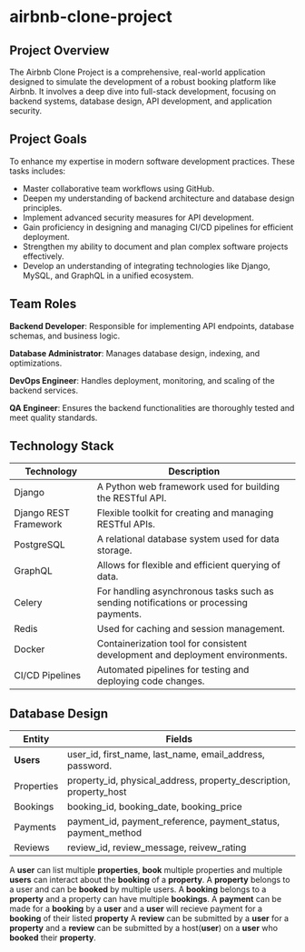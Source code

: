 # airbnb-clone-project

## Project Overview

The Airbnb Clone Project is a comprehensive, real-world application designed to simulate the development of a robust booking platform like Airbnb. It involves a deep dive into full-stack development, focusing on backend systems, database design, API development, and application security.

## Project Goals

To enhance my expertise in modern software development practices. These tasks includes:

- Master collaborative team workflows using GitHub.
- Deepen my understanding of backend architecture and database design principles.
- Implement advanced security measures for API development.
- Gain proficiency in designing and managing CI/CD pipelines for efficient deployment.
- Strengthen my ability to document and plan complex software projects effectively.
- Develop an understanding of integrating technologies like Django, MySQL, and GraphQL in a unified ecosystem.

## Team Roles

**Backend Developer**:
Responsible for implementing API endpoints, database schemas, and business logic.

**Database Administrator**:
Manages database design, indexing, and optimizations.

**DevOps Engineer**:
Handles deployment, monitoring, and scaling of the backend services.

**QA Engineer**:
Ensures the backend functionalities are thoroughly tested and meet quality standards.

## Technology Stack

| **Technology**        | **Description**                                                                       |
| --------------------- | ------------------------------------------------------------------------------------- |
| Django                | A Python web framework used for building the RESTful API.                             |
| Django REST Framework | Flexible toolkit for creating and managing RESTful APIs.                              |
| PostgreSQL            | A relational database system used for data storage.                                   |
| GraphQL               | Allows for flexible and efficient querying of data.                                   |
| Celery                | For handling asynchronous tasks such as sending notifications or processing payments. |
| Redis                 | Used for caching and session management.                                              |
| Docker                | Containerization tool for consistent development and deployment environments.         |
| CI/CD Pipelines       | Automated pipelines for testing and deploying code changes.                           |

## Database Design

| **Entity** | **Fields**                                                         |
| ---------- | ------------------------------------------------------------------ |
| **Users**  | user_id, first_name, last_name, email_address, password.           |
| Properties | property_id, physical_address, property_description, property_host |
| Bookings   | booking_id, booking_date, booking_price                            |
| Payments   | payment_id, payment_reference, payment_status, payment_method      |
| Reviews    | review_id, review_message, reivew_rating                           |

A **user** can list multiple **properties**, **book** multiple properties and multiple **users** can interact about the **booking** of a **property**.
A **property** belongs to a user and can be **booked** by multiple users.
A **booking** belongs to a **property** and a property can have multiple **bookings**.
A **payment** can be made for a **booking** by a **user** and a **user** will recieve payment for a **booking** of their listed **property**
A **review** can be submitted by a **user** for a **property** and a **review** can be submitted by a host(**user**) on a **user** who **booked** their **property**.
